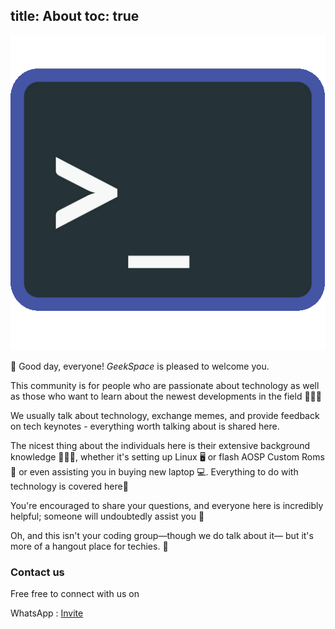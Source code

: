 title: About
toc: true
---
![GeekSpace Logo](../gallery/logo.png)

👋 Good day, everyone! 
*GeekSpace* is pleased to welcome you.

This community is for people who are passionate about technology as well as those who want to learn about the newest developments in the field 👨🏻‍💻 

We usually talk about technology, exchange memes, and provide feedback on tech keynotes - everything worth talking about is shared here. 

The nicest thing about the individuals here is their extensive background knowledge 🙇🏻‍♂️, whether it's setting up Linux 🖥️ or flash AOSP Custom Roms 📱 or even assisting you in buying new laptop 💻.  Everything to do with technology is covered here🦾

You're encouraged to share your questions, and everyone here is incredibly helpful; someone will undoubtedly assist you 🤗
 
Oh, and this isn't your coding group—though we do talk about it— but it's more of a hangout place for techies. 👾

### Contact us

Free free to connect with us on 

WhatsApp : [Invite](https://chat.whatsapp.com/K3NrW5tPwrsHhfbdYstjLl)
